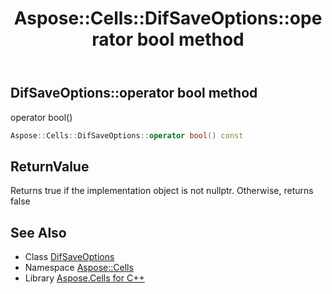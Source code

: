 ﻿---
title: Aspose::Cells::DifSaveOptions::operator bool method
linktitle: operator bool
second_title: Aspose.Cells for C++ API Reference
description: 'Aspose::Cells::DifSaveOptions::operator bool method. operator bool() in C++.'
type: docs
weight: 400
url: /cpp/aspose.cells/difsaveoptions/operator_bool/
---
## DifSaveOptions::operator bool method


operator bool()

```cpp
Aspose::Cells::DifSaveOptions::operator bool() const
```


## ReturnValue

Returns true if the implementation object is not nullptr. Otherwise, returns false

## See Also

* Class [DifSaveOptions](../)
* Namespace [Aspose::Cells](../../)
* Library [Aspose.Cells for C++](../../../)
